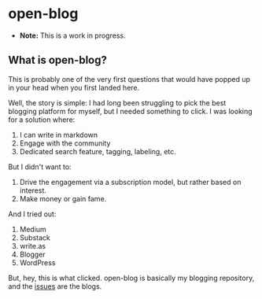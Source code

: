 # open-blog

* **Note:** This is a work in progress.

## What is open-blog?

This is probably one of the very first questions that would have popped up in your head when you first landed here.

Well, the story is simple: I had long been struggling to pick the best blogging platform for myself, but I needed something to click. I was looking for a solution where:
1. I can write in markdown
2. Engage with the community
3. Dedicated search feature, tagging, labeling, etc.

But I didn't want to:
1. Drive the engagement via a subscription model, but rather based on interest.
2. Make money or gain fame.

And I tried out:
1. Medium
2. Substack
3. write.as
4. Blogger
5. WordPress

But, hey, this is what clicked. open-blog is basically my blogging repository, and the [issues](https://github.com/qwertyvipul/open-blog/issues) are the blogs.
